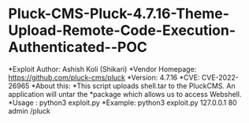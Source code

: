 # Pluck-CMS-Pluck-4.7.16-Theme-Upload-Remote-Code-Execution-Authenticated--POC

*Exploit Author: Ashish Koli (Shikari)
*Vendor Homepage: https://github.com/pluck-cms/pluck
*Version: 4.7.16
*CVE: CVE-2022-26965
*About this:
*This script uploads shell.tar to the PluckCMS. An application will untar the 
*package which allows us to access Webshell.
*Usage : python3 exploit.py <IP> <Port> <Password> <Pluckcmspath>
*Example:  python3 exploit.py 127.0.0.1 80 admin /pluck
